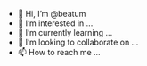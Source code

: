 - 👋 Hi, I’m @beatum
- 👀 I’m interested in ...
- 🌱 I’m currently learning ...
- 💞️ I’m looking to collaborate on ...
- 📫 How to reach me ...

<!---
beatum/beatum is a ✨ special ✨ repository because its `README.md` (this file) appears on your GitHub profile.
You can click the Preview link to take a look at your changes.
--->
